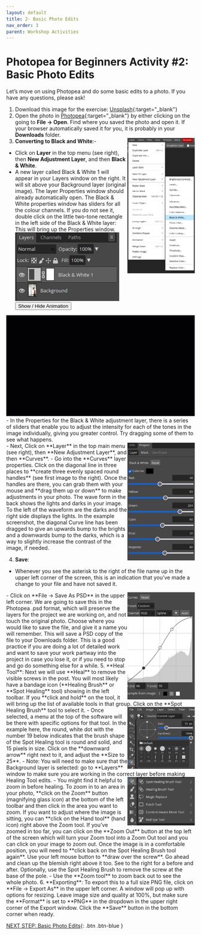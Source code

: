 ```yaml
---
layout: default
title: 2- Basic Photo Edits
nav_order: 3
parent: Workshop Activities
---
```


# Photopea for Beginners Activity #2: Basic Photo Edits
Let’s move on using Photopea and do some basic edits to a photo. If you have any questions, please ask!

1. Download this image for the exercise: [Unsplash](https://unsplash.com/photos/xEX_o0haX6c){:target="_blank"}
2. Open the photo in [Photopea](https://www.photopea.com/){:target="_blank"} by either clicking on the going to **File -> Open**. Find where you saved the photo and open it. If your browser automatically saved it for you, it is probably in your **Downloads** folder.
3. **Converting to Black and White**:- <img src="images/adjustmentlayer.png" style="float:right;width:180px;" alt="Adjustment Layer">
- Click on **Layer** in the top menu (see right), then **New Adjustment Layer**, and then **Black & White**.
- A new layer called Black & White 1 will appear in your Layers window on the right. It will sit above your Background layer (original image). The layer Properties window should already automatically open. The Black & White properties window has sliders for all the colour channels. If you do not see it, double click on the little two-tone rectangle in the left side of the Black & White layer: This will bring up the Properties window.<br>
 ![Layers Black and White 1](images/layers.png)
<button onclick="toggle('gif1')">Show / Hide Animation </button>
<div id="gif1">
      <img src="images/bw1-photopea.gif">
      </div>
- In the Properties for the Black & White adjustment layer, there is a series of sliders that enable you to adjust the intensity for each of the tones in the image individually, giving you greater control. Try dragging some of them to see what happens.<br>
  <img src="images/blackandwhite.png" style="float:right;width:180px;" alt="Properties Black and White Slider">
- Next, Click on **Layer** in the top main menu (see right), then **New Adjustment Layer**, and then **Curves**.
- Go into the **Curves** layer properties. Click on the diagonal line in three places to **create three evenly spaced round handles** (see first image to the right). Once the handles are there, you can grab them with your mouse and **drag them up or down** to make adjustments in your photo. The wave form in the back shows the lights and darks in your image. To the left of the waveform are the darks and the right side displays the lights. In the example screenshot, the diagonal Curve line has been dragged to give an upwards bump to the brights and a downwards bump to the darks, which is a way to slightly increase the contrast of the image, if needed.
 
4. **Save**:  
- Whenever you see the asterisk to the right of the file name up in the upper left corner of the screen, this is an indication that you’ve made a change to your file and have not saved it.
 <img src="images/curves.png" style="float:right;width:180px;" alt="Curves">
- Click on **File -> Save As PSD** in the upper left corner. We are going to save this in the Photopea .psd format, which will preserve the layers for the project we are working on, and not touch the original photo. Choose where you would like to save the file, and give it a name you will remember. This will save a PSD copy of the file to your Downloads folder. This is a good practice if you are doing a lot of detailed work and want to save your work partway into the project in case you lose it, or if you need to stop and go do something else for a while. 
5. **Heal Tool**: Next we will use **Heal** to remove the visible screws in the post.
You will most likely have a bandage icon (**Healing Brush** or **Spot Healing** tool) showing in the left toolbar. If you **click and hold** on the tool, it will bring up the list of available tools in that group. Click on the **Spot Healing Brush** tool to select it.
<img src="images/healingbrushes.png" style="float:right;width:180px;" alt="Healing Brushes tool">
- Once selected, a menu at the top of the software will be there with specific options for that tool. In the example here, the round, white dot with the number 19 below indicates that the brush shape of the Spot Healing tool is round and solid, and 15 pixels in size. Click on the **downward arrow** right next to it, and adjust the **Size to 25**.
- Note: You will need to make sure that the Background layer is selected: go to **Layers** window to make sure you are working in the correct layer before making Healing Tool edits.
<img src="images/spothealing.png" style="float:right;width:180px;" alt="Spot healingbrush">
-  You might find it helpful to zoom in before healing. To zoom in to an area in your photo, **click on the Zoom** button (magnifying glass icon) at the bottom of the left toolbar and then click in the area you want to zoom. If you want to adjust where the image is sitting, you can **click on the Hand tool** (hand icon) right above the Zoom tool. If you’ve zoomed in too far, you can click on the **Zoom Out** button at the top left of the screen which will turn your Zoom tool into a Zoom Out tool and you can click on your image to zoom out. Once the image is in a comfortable position, you will need to **click back on the Spot Healing Brush tool again**. Use your left mouse button to **draw over the screw**. Go ahead and clean up the blemish right above it too. See to the right for a before and after.  Optionally, use the Spot Healing Brush to remove the screw at the base of the pole.
- Use the **Zoom tool** to zoom back out to see the whole photo. 
6. **Exporting**:
To export this to a full size PNG file, click on **File -> Export As** in the upper left corner. A window will pop up with options for resizing. Leave image size and quality at 100%,  but make sure the **Format** is set to **PNG** in the dropdown in the upper right corner of the Export window. Click the **Save** button in the bottom corner when ready.

<script>  

    function toggle(input) {
        var x = document.getElementById(input);
        if (x.style.display === "none") {
            x.style.display = "block";
        } else {
            x.style.display = "none";
        }
    }
</script>

[NEXT STEP: Basic Photo Edits](image-dimensions.html){: .btn .btn-blue }

